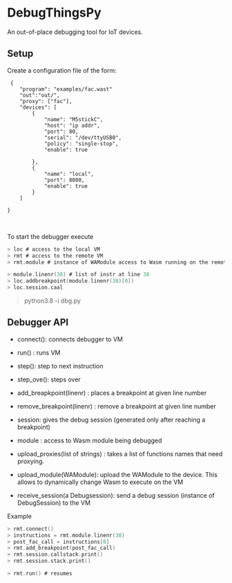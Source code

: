 # DebugThingsPy
An out-of-place debugging tool for IoT devices.




## Setup


Create a configuration file  of the form:
````
 {
	"program": "examples/fac.wast"
	"out":"out/",
	"proxy": ["fac"],
	"devices": [
		{
			"name": "M5stickC",
			"host": "ip addr",
			"port": 80,
			"serial": "/dev/ttyUSB0",
			"policy": "single-stop",
			"enable": true

		},
		{
			"name": "local",
			"port": 8080,
			"enable": true
		}
	]

}
````


<br>

To start the debugger execute

```c
> loc # access to the local VM
> rmt # access to the remote VM
> rmt.module # instance of WAModule access to Wasm running on the remote VM

> module.linenr(38) # list of instr at line 38
> loc.addbreakpoint(module.linenr(38)[0])
> loc.session.caal


```
> python3.8 -i dbg.py


## Debugger API

 - connect(): connects debugger to VM
 - run() : runs VM
 - step(): step to next instruction
 - step_ove(): steps over
 - add_breapkpoint(linenr) :  places a breakpoint at given line number
 - remove_breakpoint(linenr) :  remove a breakpoint at given line number
 - session: gives the debug session (generated only after reaching a breakpoint)
 - module : access to Wasm module being debugged

 - upload_proxies(list of strings) : takes a list of functions names that need proxying.

 - upload_module(WAModule):  upload the WAModule to the device. This allows to dynamically change Wasm to execute on the VM

- receive_session(a Debugsession): send a debug session (instance of DebugSession) to the VM

Example

```c
> rmt.connect()
> instructions = rmt.module.linenr(38)
> post_fac_call = instructions[0]
> rmt.add_breakpoint(post_fac_call)
> rmt.session.callstack.print()
> rmt.session.stack.print()

> rmt.run() # resumes 

```